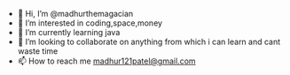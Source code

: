 - 👋 Hi, I’m @madhurthemagacian
- 👀 I’m interested in coding,space,money
- 🌱 I’m currently learning java
- 💞️ I’m looking to collaborate on anything from which i can learn and cant waste time
- 📫 How to reach me madhur121patel@gmail.com

<!---
madhurthemagacian/madhurthemagacian is a ✨ special ✨ repository because its `README.md` (this file) appears on your GitHub profile.
You can click the Preview link to take a look at your changes.
--->
